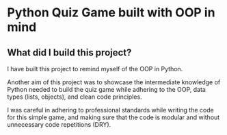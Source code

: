 # Python Quiz Game built with OOP in mind

## What did I build this project?
I have built this project to remind myself of the OOP in Python.

Another aim of this project was to showcase the intermediate knowledge
of Python needed to build the quiz game while adhering to the OOP, 
data types (lists, objects), and clean code principles.

I was careful in adhering to professional standards while writing the 
code for this simple game, and making sure that the code is modular 
and without unnecessary code repetitions (DRY). 


